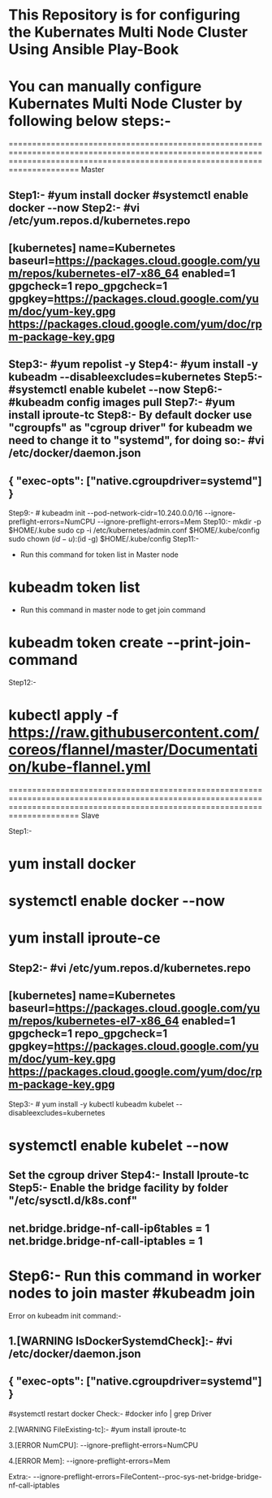 # This Repository is for configuring the Kubernates Multi Node Cluster Using Ansible Play-Book

# You can manually configure Kubernates Multi Node Cluster by following below steps:-
=================================================================================================================================================================================
Master

Step1:-
#yum install docker
#systemctl enable docker --now
Step2:-
#vi /etc/yum.repos.d/kubernetes.repo
---
[kubernetes]
name=Kubernetes
baseurl=https://packages.cloud.google.com/yum/repos/kubernetes-el7-x86_64
enabled=1
gpgcheck=1
repo_gpgcheck=1
gpgkey=https://packages.cloud.google.com/yum/doc/yum-key.gpg https://packages.cloud.google.com/yum/doc/rpm-package-key.gpg
---
Step3:- #yum repolist -y
Step4:- #yum install -y kubeadm --disableexcludes=kubernetes
Step5:- #systemctl enable kubelet --now
Step6:- #kubeadm config images pull
Step7:- #yum install iproute-tc
Step8:- By default docker use "cgroupfs" as "cgroup driver" for kubeadm we need to change it to "systemd", for doing so:-
#vi /etc/docker/daemon.json
---
{
  "exec-opts": ["native.cgroupdriver=systemd"]
}
---
Step9:- # kubeadm init --pod-network-cidr=10.240.0.0/16  --ignore-preflight-errors=NumCPU  --ignore-preflight-errors=Mem
Step10:-
mkdir -p $HOME/.kube
sudo cp -i /etc/kubernetes/admin.conf $HOME/.kube/config
sudo chown $(id -u):$(id -g) $HOME/.kube/config
Step11:-
- Run this command for token list in Master node 
# kubeadm token list
- Run this command in master node to get join command
# kubeadm token create --print-join-command
Step12:-
# kubectl apply -f https://raw.githubusercontent.com/coreos/flannel/master/Documentation/kube-flannel.yml
=================================================================================================================================================================================
Slave

Step1:-
# yum install docker
# systemctl enable docker --now
# yum install iproute-ce
Step2:-
#vi /etc/yum.repos.d/kubernetes.repo
---
[kubernetes]
name=Kubernetes
baseurl=https://packages.cloud.google.com/yum/repos/kubernetes-el7-x86_64
enabled=1
gpgcheck=1
repo_gpgcheck=1
gpgkey=https://packages.cloud.google.com/yum/doc/yum-key.gpg https://packages.cloud.google.com/yum/doc/rpm-package-key.gpg
---
Step3:- # yum install -y kubectl kubeadm kubelet --disableexcludes=kubernetes
# systemctl enable kubelet --now

Set the cgroup driver
Step4:- Install Iproute-tc
Step5:- Enable the bridge facility by folder "/etc/sysctl.d/k8s.conf"
---
net.bridge.bridge-nf-call-ip6tables = 1
net.bridge.bridge-nf-call-iptables = 1
---
Step6:- Run this command in worker nodes to join master #kubeadm join <token>
=================================================================================================================================================================================
Error on kubeadm init command:-

1.[WARNING IsDockerSystemdCheck]:-
#vi /etc/docker/daemon.json
---
{
  "exec-opts": ["native.cgroupdriver=systemd"]
}
---
#systemctl restart docker
Check:- #docker info | grep Driver

2.[WARNING FileExisting-tc]:-
#yum install iproute-tc

3.[ERROR NumCPU]:
--ignore-preflight-errors=NumCPU

4.[ERROR Mem]:
--ignore-preflight-errors=Mem

Extra:-
--ignore-preflight-errors=FileContent--proc-sys-net-bridge-bridge-nf-call-iptables
